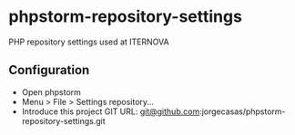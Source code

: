 # phpstorm-repository-settings
PHP repository settings used at ITERNOVA

## Configuration
* Open phpstorm
* Menu > File > Settings repository...
* Introduce this project GIT URL: git@github.com:jorgecasas/phpstorm-repository-settings.git

